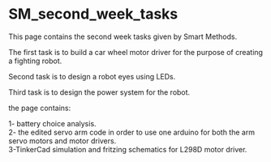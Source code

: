 # SM_second_week_tasks

This page contains the second week tasks given by Smart Methods.

The first task is to build a car wheel motor driver for the purpose of creating a fighting robot.

Second task is to design a robot eyes using LEDs.

Third task is to design the power system for the robot. 

the page contains:

1- battery choice analysis.  
2- the edited servo arm code in order to use one arduino for both the arm servo motors and motor drivers.  
3-TinkerCad simulation and fritzing schematics for L298D motor driver.  
